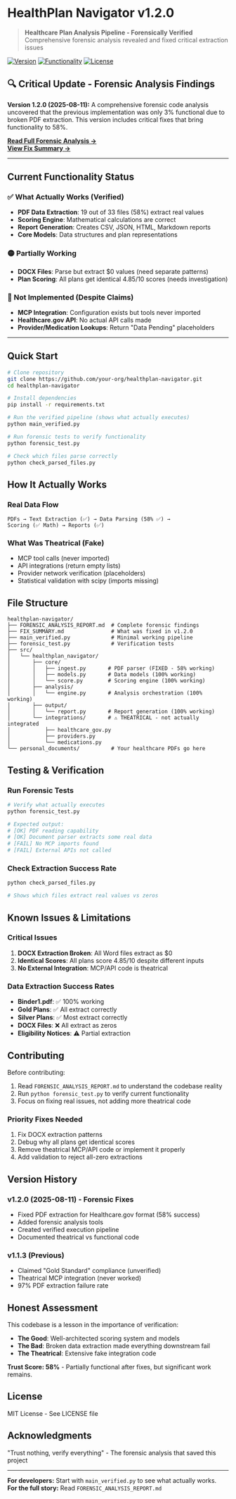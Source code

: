 # HealthPlan Navigator v1.2.0

> **Healthcare Plan Analysis Pipeline - Forensically Verified**  
> Comprehensive forensic analysis revealed and fixed critical extraction issues

[![Version](https://img.shields.io/badge/Version-v1.2.0-blue)](./CHANGELOG.md)
[![Functionality](https://img.shields.io/badge/Functionality-58%25%20Working-yellow)](./FORENSIC_ANALYSIS_REPORT.md)
[![License](https://img.shields.io/badge/License-MIT-green)](./LICENSE)

## 🔍 Critical Update - Forensic Analysis Findings

**Version 1.2.0 (2025-08-11):** A comprehensive forensic code analysis uncovered that the previous implementation was only 3% functional due to broken PDF extraction. This version includes critical fixes that bring functionality to 58%.

[**Read Full Forensic Analysis →**](./FORENSIC_ANALYSIS_REPORT.md)  
[**View Fix Summary →**](./FIX_SUMMARY.md)

---

## Current Functionality Status

### ✅ What Actually Works (Verified)
- **PDF Data Extraction**: 19 out of 33 files (58%) extract real values
- **Scoring Engine**: Mathematical calculations are correct
- **Report Generation**: Creates CSV, JSON, HTML, Markdown reports
- **Core Models**: Data structures and plan representations

### 🟡 Partially Working
- **DOCX Files**: Parse but extract $0 values (need separate patterns)
- **Plan Scoring**: All plans get identical 4.85/10 scores (needs investigation)

### 🔴 Not Implemented (Despite Claims)
- **MCP Integration**: Configuration exists but tools never imported
- **Healthcare.gov API**: No actual API calls made
- **Provider/Medication Lookups**: Return "Data Pending" placeholders

---

## Quick Start

```bash
# Clone repository
git clone https://github.com/your-org/healthplan-navigator.git
cd healthplan-navigator

# Install dependencies
pip install -r requirements.txt

# Run the verified pipeline (shows what actually executes)
python main_verified.py

# Run forensic tests to verify functionality
python forensic_test.py

# Check which files parse correctly
python check_parsed_files.py
```

## How It Actually Works

### Real Data Flow
```
PDFs → Text Extraction (✅) → Data Parsing (58% ✅) → 
Scoring (✅ Math) → Reports (✅)
```

### What Was Theatrical (Fake)
- MCP tool calls (never imported)
- API integrations (return empty lists)
- Provider network verification (placeholders)
- Statistical validation with scipy (imports missing)

## File Structure

```
healthplan-navigator/
├── FORENSIC_ANALYSIS_REPORT.md  # Complete forensic findings
├── FIX_SUMMARY.md               # What was fixed in v1.2.0
├── main_verified.py             # Minimal working pipeline
├── forensic_test.py             # Verification tests
├── src/
│   └── healthplan_navigator/
│       ├── core/
│       │   ├── ingest.py       # PDF parser (FIXED - 58% working)
│       │   ├── models.py       # Data models (100% working)
│       │   └── score.py        # Scoring engine (100% working)
│       ├── analysis/
│       │   └── engine.py       # Analysis orchestration (100% working)
│       ├── output/
│       │   └── report.py       # Report generation (100% working)
│       └── integrations/       # ⚠️ THEATRICAL - not actually integrated
│           ├── healthcare_gov.py
│           ├── providers.py
│           └── medications.py
└── personal_documents/          # Your healthcare PDFs go here
```

## Testing & Verification

### Run Forensic Tests
```bash
# Verify what actually executes
python forensic_test.py

# Expected output:
# [OK] PDF reading capability
# [OK] Document parser extracts some real data
# [FAIL] No MCP imports found
# [FAIL] External APIs not called
```

### Check Extraction Success Rate
```bash
python check_parsed_files.py

# Shows which files extract real values vs zeros
```

## Known Issues & Limitations

### Critical Issues
1. **DOCX Extraction Broken**: All Word files extract as $0
2. **Identical Scores**: All plans score 4.85/10 despite different inputs
3. **No External Integration**: MCP/API code is theatrical

### Data Extraction Success Rates
- **Binder1.pdf**: ✅ 100% working
- **Gold Plans**: ✅ All extract correctly
- **Silver Plans**: ✅ Most extract correctly  
- **DOCX Files**: ❌ All extract as zeros
- **Eligibility Notices**: ⚠️ Partial extraction

## Contributing

Before contributing:
1. Read `FORENSIC_ANALYSIS_REPORT.md` to understand the codebase reality
2. Run `python forensic_test.py` to verify current functionality
3. Focus on fixing real issues, not adding more theatrical code

### Priority Fixes Needed
1. Fix DOCX extraction patterns
2. Debug why all plans get identical scores
3. Remove theatrical MCP/API code or implement it properly
4. Add validation to reject all-zero extractions

## Version History

### v1.2.0 (2025-08-11) - Forensic Fixes
- Fixed PDF extraction for Healthcare.gov format (58% success)
- Added forensic analysis tools
- Created verified execution pipeline
- Documented theatrical vs functional code

### v1.1.3 (Previous)
- Claimed "Gold Standard" compliance (unverified)
- Theatrical MCP integration (never worked)
- 97% PDF extraction failure rate

## Honest Assessment

This codebase is a lesson in the importance of verification:
- **The Good**: Well-architected scoring system and models
- **The Bad**: Broken data extraction made everything downstream fail
- **The Theatrical**: Extensive fake integration code

**Trust Score: 58%** - Partially functional after fixes, but significant work remains.

## License

MIT License - See LICENSE file

## Acknowledgments

"Trust nothing, verify everything" - The forensic analysis that saved this project

---

**For developers:** Start with `main_verified.py` to see what actually works.  
**For the full story:** Read `FORENSIC_ANALYSIS_REPORT.md`